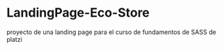 # LandingPage-Eco-Store
proyecto de una landing page para el curso de fundamentos de SASS de platzi
